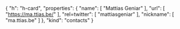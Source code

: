 {
  "h": "h-card",
  "properties": {
    "name": [
      "Mattias Geniar"
    ],
    "url": [
      "https://ma.ttias.be/"
    ],
    "rel=twitter": [
      "mattiasgeniar"
    ],
    "nickname": [
      "ma.ttias.be"
    ]
  },
  "kind": "contacts"
}
